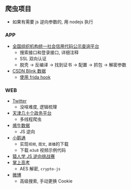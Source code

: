 ## 爬虫项目
- 如果有需要 js 逆向参数的, 用 nodejs 执行

### APP
- [全国组织机构统一社会信用代码公示查询平台](./general_crawlers/cods/run.py)
  - 搜索接口和登录接口, 详细注释
  - SSL 双向认证
  - 脱壳 -> 反编译 -> 找到证书 -> 配置 -> 抓包 -> 解密参数
- [CSDN Blink 数据](./scrapy_crawlers/spiders/csdn/blink.py)
  - [使用 frida hook](./frida-hook/csdn.js)


### WEB
- [Twitter](./scrapy_crawlers/spiders/twitter/query.py)
  - 没啥难度, 逻辑梳理
- [天津几十个政务平台](./general_crawlers/zhengwu_crawler)
  - 多线程爬虫
- [烯牛数据](./scrapy_crawlers/spiders/xiniudata/xiniudata.py)
  - JS 逆向
- [小鹅通](./general_crawlers/xiaoetong/xiaoetong.py)
  - 实现`视频`, `图文`, `直播`的下载
  - 下载 `m3u8` 视频示例代码
- [猿人学 JS 逆向挑战赛](./general_crawlers/yuanrenxue)
- [掌上高考](./node_server/js/gkcx)
  - AES 解密, `crypto-js`
- [微博](./general_crawlers/weibo/weibo.py)
  - 高级搜索, 手动更换 Cookie